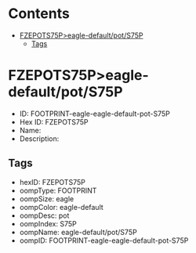 



Contents
========

* [FZEPOTS75P>eagle-default/pot/S75P](#fzepots75peagle-defaultpots75p)
	* [Tags](#tags)

# FZEPOTS75P>eagle-default/pot/S75P

- ID: FOOTPRINT-eagle-eagle-default-pot-S75P
- Hex ID: FZEPOTS75P
- Name: 
- Description: 

## Tags

- hexID: FZEPOTS75P
- oompType: FOOTPRINT
- oompSize: eagle
- oompColor: eagle-default
- oompDesc: pot
- oompIndex: S75P
- oompName: eagle-default/pot/S75P
- oompID: FOOTPRINT-eagle-eagle-default-pot-S75P
